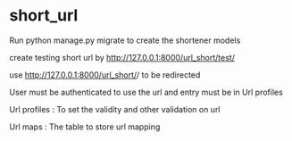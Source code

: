 # short_url

Run python manage.py migrate to create the shortener models

create testing short url by http://127.0.0.1:8000/url_short/test/<url>

use http://127.0.0.1:8000/url_short/<shortcode>/ to be redirected

User must be authenticated to use the url and entry must be in Url profiles

Url profiles : To set the validity and other validation on url

Url maps : The table to store url mapping


